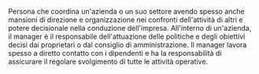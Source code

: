 Persona che coordina un'azienda o un suo settore avendo spesso anche mansioni di direzione e organizzazione nei confronti dell'attività di altri e potere decisionale nella conduzione dell'impresa.
All'interno di un'azienda, il manager è il responsabile dell'attuazione delle politiche e degli obiettivi decisi dai proprietari o dal consiglio di amministrazione. Il manager lavora spesso a diretto contatto con i dipendenti e ha la responsabilità di assicurare il regolare svolgimento di tutte le attività operative.